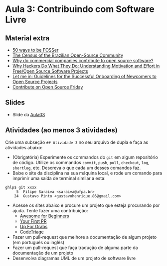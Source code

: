 # Aula 3: Contribuindo com Software Livre

## Material extra

- [50 ways to be  FOSSer](http://foss2serve.org/index.php/50_Ways_to_be_a_FOSSer)
- [The Census of the Brazilian Open-Source Community](http://gustavopinto.org/lost+found/oss2014.pdf)
- [Why do commercial companies contribute to open source software?](https://www.sciencedirect.com/science/article/pii/S026840121100123X)
- [Why Hackers Do What They Do: Understanding Motivation and Effort in Free/Open Source Software Projects](https://papers.ssrn.com/sol3/papers.cfm?abstract_id=443040)
- [Let me in: Guidelines for the Successful Onboarding of Newcomers to Open Source Projects](http://www.igor.pro.br/publica/papers/IEEESoft_2018.pdf)
- [Contribute on Open Source Friday](https://github.blog/2017-06-27-contribute-on-open-source-friday/)

## Slides

- Slide da [Aula03](https://docs.google.com/presentation/d/1cZCiyEl776GnaOztfOgd8M9OpDtMsdr3cClJKk2Lvq4/edit?usp=sharing)

## Atividades (ao menos 3 atividades)

Crie uma subseção `## Atividade 3` no seu arquivo de dupla e faça as atividades abaixo:

- (Obrigatória) Experimente os commandos do `git` em algum repositório de código. Utilize os commandos `commit`, `push`, `pull`, `checkout`, `log`, `shortlog`, etc. Descreva o que cada um desses comandos faz. 
- Baixe o site da disciplina na sua máquina local, e rode um comando para imprimir uma saída de terminal similar a esta:
```
ghlp$ git xxxx
     5  Filipe Saraiva <saraiva@ufpa.br>
    24  Gustavo Pinto <gustavohenrique.86@gmail.com>
```
- Acesse os sites abaixo e procure um projeto que esteja procurando por ajuda. Tente fazer uma contribuição:
  - [Awesome for Beginners](https://github.com/MunGell/awesome-for-beginners)
  - [Your First PR](https://yourfirstpr.github.io/)
  - [Up For Grabs](https://up-for-grabs.net/#/)
  - [CodeTriage](https://www.codetriage.com/)
- Fazer um pull-request que melhore a documentação de algum projeto (em português ou inglês)
- Fazer um pull-request que faça tradução de alguma parte da documentação de um projeto
- Desenvolva diagramas UML de um projeto de software livre
